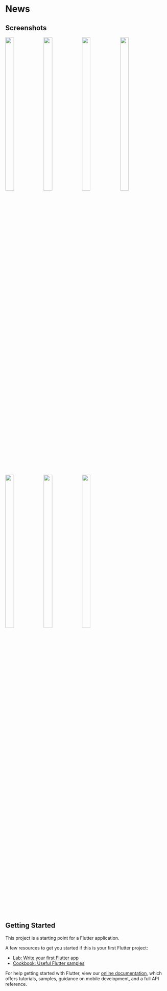 # News

## Screenshots
<p float="center">
<img src="https://user-images.githubusercontent.com/96433134/182405340-b22f63e5-a2dc-48cd-b905-fb38889419cc.jpg" width=23% height=35%>
  <img src="https://user-images.githubusercontent.com/96433134/182405346-941272fe-c899-49fd-ad37-a81847fa946f.jpg" width=23% height=35%>
  <img src="https://user-images.githubusercontent.com/96433134/182405354-1ccf2e72-5a7b-479c-b656-630ff5c003b7.jpg" width=23% height=35%>
  <img src="https://user-images.githubusercontent.com/96433134/182405361-aeaa757c-3393-47aa-975b-bb88f304c030.jpg" width=23% height=35%>
  <img src="https://user-images.githubusercontent.com/96433134/182405373-3b32ef7e-3957-4039-8d6e-362f42e4f7ee.jpg" width=23% height=35%>
  <img src="https://user-images.githubusercontent.com/96433134/182405318-01f83c05-61a7-4f08-a385-fa5b1e43398b.jpg" width=23% height=35%>
  <img src="https://user-images.githubusercontent.com/96433134/182405332-0a10fceb-3406-4282-877a-85cb18d0e387.jpg" width=23% height=35%>

    
</p>


## Getting Started

This project is a starting point for a Flutter application.

A few resources to get you started if this is your first Flutter project:

- [Lab: Write your first Flutter app](https://flutter.dev/docs/get-started/codelab)
- [Cookbook: Useful Flutter samples](https://flutter.dev/docs/cookbook)

For help getting started with Flutter, view our
[online documentation](https://flutter.dev/docs), which offers tutorials,
samples, guidance on mobile development, and a full API reference.
